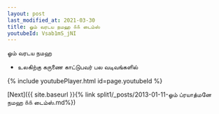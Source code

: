 ```yaml
---
layout: post
last_modified_at: 2021-03-30
title: ஓம் வரடய நமஹ ௧௧ டைம்ஸ்
youtubeId: Vsab1mS_jNI
---
```

 
 
 ஓம் வரடய நமஹ  
 
 -  உலகிற்கு கருணை காட்டுபவர் பல வடிவங்களில் 
 
  
 
  
 
 
 
 
 
 


{% include youtubePlayer.html id=page.youtubeId %}
 
[Next]({{ site.baseurl }}{% link  split1/_posts/2013-01-11-ஓம் ப்ரயாத்மனே நமஹ ௧௧ டைம்ஸ்.md%})
 
